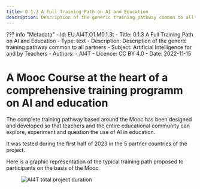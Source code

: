 ```yaml
---
title: 0.1.3 A Full Training Path on AI and Education
description: Description of the generic training pathway common to all partners
---
```

??? info "Metadata"
    - Id: EU.AI4T.O1.M0.1.3t
    - Title: 0.1.3 A Full Training Path on AI and Education
    - Type: text
    - Description: Description of the generic training pathway common to all partners
    - Subject: Artificial Intelligence for and by Teachers
    - Authors:
        - AI4T 
    - Licence: CC BY 4.0
    - Date: 2022-11-15

#  A Mooc Course at the heart of a comprehensive training programm on AI and education

The complete training pathway based around the Mooc has been designed and developed so that teachers and the entire educational community can explore, experiment and question the use of AI in education.

It was tested during the first half of 2023 in the 5 partner countries of the project.

Here is a graphic representation of the typical training path proposed to participants on the basis of the Mooc

<figure>
  <img src="Images/AI4T-Training-pathway-en.png" alt="AI4T total project duration"/>
</figure>

 
